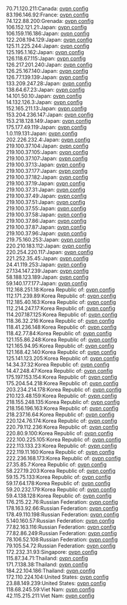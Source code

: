 70.71.120.211:Canada: [ovpn config](vpn/70_71_120_211.ovpn)  
83.196.146.92:France: [ovpn config](vpn/83_196_146_92.ovpn)  
74.122.88.200:Grenada: [ovpn config](vpn/74_122_88_200.ovpn)  
106.152.121.21:Japan: [ovpn config](vpn/106_152_121_21.ovpn)  
106.159.116.186:Japan: [ovpn config](vpn/106_159_116_186.ovpn)  
122.208.194.129:Japan: [ovpn config](vpn/122_208_194_129.ovpn)  
125.11.225.244:Japan: [ovpn config](vpn/125_11_225_244.ovpn)  
125.195.1.162:Japan: [ovpn config](vpn/125_195_1_162.ovpn)  
126.118.67.115:Japan: [ovpn config](vpn/126_118_67_115.ovpn)  
126.217.201.240:Japan: [ovpn config](vpn/126_217_201_240.ovpn)  
126.25.167.140:Japan: [ovpn config](vpn/126_25_167_140.ovpn)  
126.77.139.139:Japan: [ovpn config](vpn/126_77_139_139.ovpn)  
133.209.247.28:Japan: [ovpn config](vpn/133_209_247_28.ovpn)  
138.64.67.23:Japan: [ovpn config](vpn/138_64_67_23.ovpn)  
14.101.50.10:Japan: [ovpn config](vpn/14_101_50_10.ovpn)  
14.132.126.3:Japan: [ovpn config](vpn/14_132_126_3.ovpn)  
152.165.211.13:Japan: [ovpn config](vpn/152_165_211_13.ovpn)  
153.204.236.147:Japan: [ovpn config](vpn/153_204_236_147.ovpn)  
153.218.128.149:Japan: [ovpn config](vpn/153_218_128_149.ovpn)  
175.177.49.119:Japan: [ovpn config](vpn/175_177_49_119.ovpn)  
1.0.119.131:Japan: [ovpn config](vpn/1_0_119_131.ovpn)  
202.226.232.4:Japan: [ovpn config](vpn/202_226_232_4.ovpn)  
219.100.37.104:Japan: [ovpn config](vpn/219_100_37_104.ovpn)  
219.100.37.105:Japan: [ovpn config](vpn/219_100_37_105.ovpn)  
219.100.37.107:Japan: [ovpn config](vpn/219_100_37_107.ovpn)  
219.100.37.13:Japan: [ovpn config](vpn/219_100_37_13.ovpn)  
219.100.37.177:Japan: [ovpn config](vpn/219_100_37_177.ovpn)  
219.100.37.182:Japan: [ovpn config](vpn/219_100_37_182.ovpn)  
219.100.37.19:Japan: [ovpn config](vpn/219_100_37_19.ovpn)  
219.100.37.31:Japan: [ovpn config](vpn/219_100_37_31.ovpn)  
219.100.37.49:Japan: [ovpn config](vpn/219_100_37_49.ovpn)  
219.100.37.51:Japan: [ovpn config](vpn/219_100_37_51.ovpn)  
219.100.37.55:Japan: [ovpn config](vpn/219_100_37_55.ovpn)  
219.100.37.58:Japan: [ovpn config](vpn/219_100_37_58.ovpn)  
219.100.37.86:Japan: [ovpn config](vpn/219_100_37_86.ovpn)  
219.100.37.87:Japan: [ovpn config](vpn/219_100_37_87.ovpn)  
219.100.37.96:Japan: [ovpn config](vpn/219_100_37_96.ovpn)  
219.75.160.253:Japan: [ovpn config](vpn/219_75_160_253.ovpn)  
220.210.183.112:Japan: [ovpn config](vpn/220_210_183_112.ovpn)  
220.254.220.117:Japan: [ovpn config](vpn/220_254_220_117.ovpn)  
221.252.35.45:Japan: [ovpn config](vpn/221_252_35_45.ovpn)  
24.41.119.253:Japan: [ovpn config](vpn/24_41_119_253.ovpn)  
27.134.147.239:Japan: [ovpn config](vpn/27_134_147_239.ovpn)  
58.188.123.189:Japan: [ovpn config](vpn/58_188_123_189.ovpn)  
59.140.177.177:Japan: [ovpn config](vpn/59_140_177_177.ovpn)  
112.168.251.18:Korea Republic of: [ovpn config](vpn/112_168_251_18.ovpn)  
112.171.239.89:Korea Republic of: [ovpn config](vpn/112_171_239_89.ovpn)  
112.185.40.163:Korea Republic of: [ovpn config](vpn/112_185_40_163.ovpn)  
112.214.247.17:Korea Republic of: [ovpn config](vpn/112_214_247_17.ovpn)  
114.207.187.125:Korea Republic of: [ovpn config](vpn/114_207_187_125.ovpn)  
118.36.32.216:Korea Republic of: [ovpn config](vpn/118_36_32_216.ovpn)  
118.41.236.148:Korea Republic of: [ovpn config](vpn/118_41_236_148.ovpn)  
118.42.77.84:Korea Republic of: [ovpn config](vpn/118_42_77_84.ovpn)  
121.155.86.248:Korea Republic of: [ovpn config](vpn/121_155_86_248.ovpn)  
121.165.94.95:Korea Republic of: [ovpn config](vpn/121_165_94_95.ovpn)  
121.168.42.140:Korea Republic of: [ovpn config](vpn/121_168_42_140.ovpn)  
125.141.123.205:Korea Republic of: [ovpn config](vpn/125_141_123_205.ovpn)  
14.34.37.32:Korea Republic of: [ovpn config](vpn/14_34_37_32.ovpn)  
14.47.248.47:Korea Republic of: [ovpn config](vpn/14_47_248_47.ovpn)  
175.197.153.154:Korea Republic of: [ovpn config](vpn/175_197_153_154.ovpn)  
175.204.54.218:Korea Republic of: [ovpn config](vpn/175_204_54_218.ovpn)  
203.234.214.178:Korea Republic of: [ovpn config](vpn/203_234_214_178.ovpn)  
210.123.48.159:Korea Republic of: [ovpn config](vpn/210_123_48_159.ovpn)  
218.155.248.135:Korea Republic of: [ovpn config](vpn/218_155_248_135.ovpn)  
218.156.196.163:Korea Republic of: [ovpn config](vpn/218_156_196_163.ovpn)  
218.237.16.64:Korea Republic of: [ovpn config](vpn/218_237_16_64.ovpn)  
220.124.76.174:Korea Republic of: [ovpn config](vpn/220_124_76_174.ovpn)  
220.79.112.236:Korea Republic of: [ovpn config](vpn/220_79_112_236.ovpn)  
220.80.9.100:Korea Republic of: [ovpn config](vpn/220_80_9_100.ovpn)  
222.100.225.105:Korea Republic of: [ovpn config](vpn/222_100_225_105.ovpn)  
222.113.133.23:Korea Republic of: [ovpn config](vpn/222_113_133_23.ovpn)  
222.119.11.160:Korea Republic of: [ovpn config](vpn/222_119_11_160.ovpn)  
222.236.168.173:Korea Republic of: [ovpn config](vpn/222_236_168_173.ovpn)  
27.35.85.7:Korea Republic of: [ovpn config](vpn/27_35_85_7.ovpn)  
58.227.19.203:Korea Republic of: [ovpn config](vpn/58_227_19_203.ovpn)  
59.15.75.133:Korea Republic of: [ovpn config](vpn/59_15_75_133.ovpn)  
59.17.64.178:Korea Republic of: [ovpn config](vpn/59_17_64_178.ovpn)  
59.20.232.179:Korea Republic of: [ovpn config](vpn/59_20_232_179.ovpn)  
59.4.138.128:Korea Republic of: [ovpn config](vpn/59_4_138_128.ovpn)  
176.215.22.76:Russian Federation: [ovpn config](vpn/176_215_22_76.ovpn)  
178.163.92.66:Russian Federation: [ovpn config](vpn/178_163_92_66.ovpn)  
178.49.110.198:Russian Federation: [ovpn config](vpn/178_49_110_198.ovpn)  
5.140.160.57:Russian Federation: [ovpn config](vpn/5_140_160_57.ovpn)  
77.82.163.116:Russian Federation: [ovpn config](vpn/77_82_163_116.ovpn)  
77.82.86.249:Russian Federation: [ovpn config](vpn/77_82_86_249.ovpn)  
78.106.52.108:Russian Federation: [ovpn config](vpn/78_106_52_108.ovpn)  
79.105.54.72:Russian Federation: [ovpn config](vpn/79_105_54_72.ovpn)  
172.232.31.93:Singapore: [ovpn config](vpn/172_232_31_93.ovpn)  
115.87.34.71:Thailand: [ovpn config](vpn/115_87_34_71.ovpn)  
171.7.138.38:Thailand: [ovpn config](vpn/171_7_138_38.ovpn)  
184.22.104.186:Thailand: [ovpn config](vpn/184_22_104_186.ovpn)  
172.110.224.104:United States: [ovpn config](vpn/172_110_224_104.ovpn)  
23.88.149.239:United States: [ovpn config](vpn/23_88_149_239.ovpn)  
118.68.245.59:Viet Nam: [ovpn config](vpn/118_68_245_59.ovpn)  
42.115.215.211:Viet Nam: [ovpn config](vpn/42_115_215_211.ovpn)  
